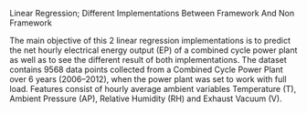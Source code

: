 Linear Regression; Different Implementations Between Framework And Non Framework

The main objective of this 2 linear regression implementations is to predict the net hourly electrical energy output (EP) 
of a combined cycle power plant as well as to see the different result of both implementations. The dataset contains 9568 
data points collected from a Combined Cycle Power Plant over 6 years (2006–2012), when the power plant was set to work with 
full load. Features consist of hourly average ambient variables Temperature (T), Ambient Pressure (AP), Relative Humidity (RH) 
and Exhaust Vacuum (V).
